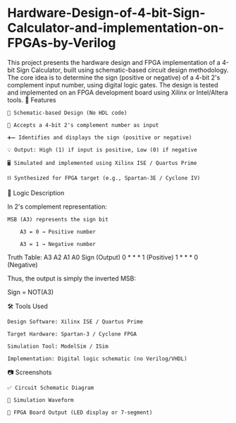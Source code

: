 # Hardware-Design-of-4-bit-Sign-Calculator-and-implementation-on-FPGAs-by-Verilog


This project presents the hardware design and FPGA implementation of a 4-bit Sign Calculator, built using schematic-based circuit design methodology. The core idea is to determine the sign (positive or negative) of a 4-bit 2's complement input number, using digital logic gates. The design is tested and implemented on an FPGA development board using Xilinx or Intel/Altera tools.
📌 Features

    📐 Schematic-based Design (No HDL code)

    🔢 Accepts a 4-bit 2's complement number as input

    ➕➖ Identifies and displays the sign (positive or negative)

    💡 Output: High (1) if input is positive, Low (0) if negative

    🖥️ Simulated and implemented using Xilinx ISE / Quartus Prime

    ⛓️ Synthesized for FPGA target (e.g., Spartan-3E / Cyclone IV)

🧠 Logic Description

In 2's complement representation:

    MSB (A3) represents the sign bit

        A3 = 0 → Positive number

        A3 = 1 → Negative number

Truth Table:
A3	A2	A1	A0	Sign (Output)
0	*	*	*	1 (Positive)
1	*	*	*	0 (Negative)

Thus, the output is simply the inverted MSB:

Sign = NOT(A3)

🛠️ Tools Used

    Design Software: Xilinx ISE / Quartus Prime

    Target Hardware: Spartan-3 / Cyclone FPGA

    Simulation Tool: ModelSim / ISim

    Implementation: Digital logic schematic (no Verilog/VHDL)

📷 Screenshots

    ✅ Circuit Schematic Diagram

    🧪 Simulation Waveform

    🔌 FPGA Board Output (LED display or 7-segment)
